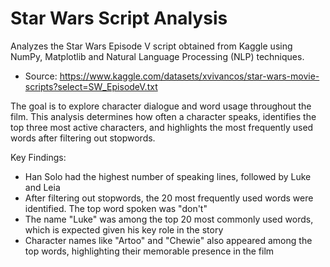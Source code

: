 # Star Wars Script Analysis
Analyzes the Star Wars Episode V script obtained from Kaggle using NumPy, Matplotlib and Natural Language Processing (NLP) techniques.
- Source: https://www.kaggle.com/datasets/xvivancos/star-wars-movie-scripts?select=SW_EpisodeV.txt

The goal is to explore character dialogue and word usage throughout the film. This analysis determines how often a character speaks, identifies the top three most active characters, and highlights the most frequently used words after filtering out stopwords.

Key Findings:
- Han Solo had the highest number of speaking lines, followed by Luke and Leia
- After filtering out stopwords, the 20 most frequently used words were identified. The top word spoken was "don't"
- The name "Luke" was among the top 20 most commonly used words, which is expected given his key role in the story
- Character names like "Artoo" and "Chewie" also appeared among the top words, highlighting their memorable presence in the film
